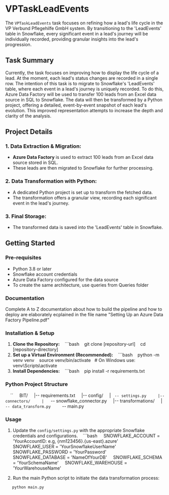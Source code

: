 # VPTaskLeadEvents

The `VPTaskLeadEvents` task focuses on refining how a lead's life cycle in the VP Verbund Pflegehilfe GmbH system. By transitioning to the 'LeadEvents' table in Snowflake, every significant event in a lead's journey will be individually recorded, providing granular insights into the lead's progression.

## Task Summary

Currently, the task focuses on improving how to display the life cycle of a lead. At the moment, each lead's status changes are recorded in a single row. The intention of this task is to migrate to Snowflake's 'LeadEvents' table, where each event in a lead's journey is uniquely recorded. To do this, Azure Data Factory will be used to transfer 100 leads from an Excel data source in SQL to Snowflake. The data will then be transformed by a Python project, offering a detailed, event-by-event snapshot of each lead's evolution. This improved representation attempts to increase the depth and clarity of the analysis.

## Project Details

### 1. **Data Extraction & Migration:**
- **Azure Data Factory** is used to extract 100 leads from an Excel data source stored in SQL.
- These leads are then migrated to Snowflake for further processing.

### 2. **Data Transformation with Python:**
- A dedicated Python project is set up to transform the fetched data.
- The transformation offers a granular view, recording each significant event in the lead's journey.

### 3. **Final Storage:**
- The transformed data is saved into the 'LeadEvents' table in Snowflake.

## Getting Started

### Pre-requisites

- Python 3.8 or later
- Snowflake account credentials
- Azure Data Factory configured for the data source
- To create the same architecture, use queries from Queries folder

### Documentation
Complete A to Z documentation about how to build the pipeline and how to deploy are elaborately ecplained in the file name 
"Setting Up an Azure Data Factory Pipeline.pdf"


### Installation & Setup

1. **Clone the Repository:**
   ```bash
   git clone [repository-url]
   cd [repository-directory]
   
2. **Set up a Virtual Environment (Recommended):**
   ```bash
   python -m venv venv
   source venv/bin/activate   # On Windows use: venv\Scripts\activate
   
3. **Install Dependencies:**
   ```bash
   pip install -r requirements.txt

### Python Project Structure
    ´´
    BIT/
    |-- requirements.txt
    |-- config/
    |   `-- settings.py
    |-- connectors/
    |   `-- snowflake_connector.py
    |-- transformations/
    |   `-- data_transform.py
    `-- main.py




### Usage

1. Update the `config/settings.py` with the appropriate Snowflake credentials and configurations.
   ```bash
    SNOWFLAKE_ACCOUNT = 'YourAccountID: e.g, {nm123456}.{us-east}.azure'
    SNOWFLAKE_USER = 'YourSnowflakeUserName'
    SNOWFLAKE_PASSWORD = 'YourPassword'
    SNOWFLAKE_DATABASE = 'NameOfYourDB'
    SNOWFLAKE_SCHEMA = 'YourSchemaName'
    SNOWFLAKE_WAREHOUSE = 'YourWarehouseName'


3. Run the main Python script to initiate the data transformation process:

```bash
   python main.py






